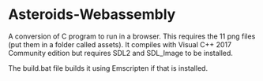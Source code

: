 # Asteroids-Webassembly
A conversion of  C program to run in a browser. This requires the 11 png files (put them in a folder called assets). It compiles with Visual C++ 2017 Community edition but requires SDL2 and SDL_Image to be installed. 

The build.bat file builds it using Emscripten if that is installed. 

